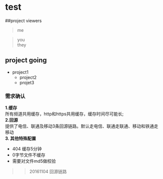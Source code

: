 # test
##project viewers
>me  

>you  
>they

## project going
* project1
	* project2
	* projet3

### 需求确认
**1.缓存**<br>
所有频道共用缓存，http和https共用缓存，缓存时间尽可能长;  
**2.回源**   
提供了电信、联通及移动3条回源链路。默认走电信、联通走联通、移动和铁通走移动   
**3. 其他特殊配置**
* 404 缓存5分钟
* 0字节文件不缓存
* 需要对文件md5做校验

>> 20161104 回源链路 
